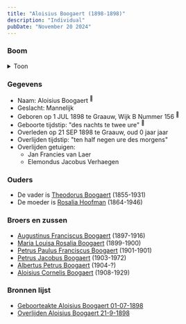 ```yaml
---
title: "Aloisius Boogaert (1898-1898)"
description: "Individual"
pubDate: "November 20 2024"
---
```


### Boom
<details><summary>Toon</summary>

![test](https://www.plantuml.com/plantuml/svg/ZP9FJm8n4CNl_HGJFQW74ih2PY441GEAKMCK3vv8Tpj2GxSbdMu88Nnt2-pw9nhrrapVU_FBp5oG5yuNkMQqK6OfdCWX5TbYvcnXvANLre5tmb3uGkFPN4c4JBbCu-6D-TAl8SSyHKU74dbqQFrwYUnJQgO54MmO00oia-WcSvKj319rkxbGfjU3Y6qPEu67VIjY1yVHP8vMMbTGyDcPGEUFG12CwtMUn037msZK6Wr2ykPLePPRw7PIaQwdgVLUOwS7u_i9yAJLWjDWQ4CDclmCpZ_9QL5eFHL6JZDdYL8Rg8AlqO2R_ZtmTiJXoWbHh09V2VLeIMWbuDhQrroOYgZUQ0QYqM0O3QDVY7W2DyyXEOcRLVAVDBoYQSRVQBgT5Kgfp6odWxl-IuXkntkeKO2A8pZMQZRtQzJQhWBObfNZgzLA1IlfFmgbCnJsseHLtVhQAb8_xYE1zsN-lHSUXd2x8qt-FOG6XwVXmnTFE9aBD3ASy1i0)
</details>

### Gegevens
- Naam: Aloisius Boogaert <sup><a href="../s00318/" style="text-decoration:none" title="Geboorteakte Aloisius Boogaert 01-07-1898">:link:</a></sup>
- Geslacht: Mannelijk
- Geboren op 1 JUL 1898 te Graauw, Wijk B Nummer 156 <sup><a href="../s00318/" style="text-decoration:none" title="Geboorteakte Aloisius Boogaert 01-07-1898">:link:</a></sup>
- Geboorte tijdstip: "des nachts te twee ure" <sup><a href="../s00318/" style="text-decoration:none" title="Geboorteakte Aloisius Boogaert 01-07-1898">:link:</a></sup>
- Overleden op 21 SEP 1898 te Graauw, oud 0 jaar jaar 
- Overlijden tijdstip: "ten half negen ure des morgens" 
- Overlijden getuigen: 
  - Jan Francies van Laer
  - Elemondus Jacobus Verhaegen

### Ouders
- De vader is [Theodorus Boogaert](../i00186/) (1855-1931)
- De moeder is [Rosalia Hoofman](../i00024/) (1864-1946)

### Broers en zussen
- [Augustinus Franciscus Boogaert](../i00187/) (1897-1916)
- [Maria Louisa Rosalia Boogaert](../i00189/) (1899-1900)
- [Petrus Paulus Franciscus Boogaert](../i00190/) (1901-1901)
- [Petrus Jacobus Boogaert](../i00191/) (1903-1972)
- [Albertus Petrus Boogaert](../i00192/) (1904-?)
- [Aloisius Cornelis Boogaert](../i00193/) (1908-1929)

### Bronnen lijst
- [Geboorteakte Aloisius Boogaert 01-07-1898](../s00318/)
- [Overlijden Aloisius Boogaert 21-9-1898 ](../s00319/)